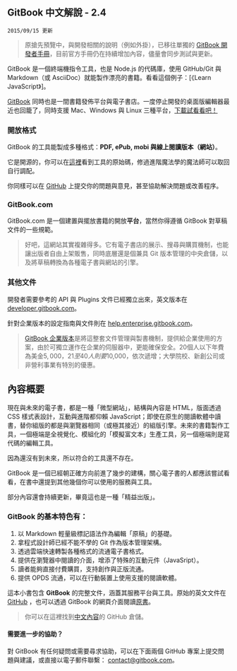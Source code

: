 ## GitBook 中文解說 - 2.4

`2015/09/15 更新`

> 原搶先預覽中，與開發相關的說明（例如外掛），已移往單獨的 [GitBook 開發者手冊](https://www.gitbook.com/book/wastemobile/gitbook-api-guide/details)，目前官方手冊仍在持續增加內容，儘量會同步測試與更新。

GitBook 是一個終端機指令工具，也是 Node.js 的代碼庫，使用 GitHub/Git 與 Markdown（或 AsciiDoc）就能製作漂亮的書籍。看看這個例子：[《Learn JavaScript》]。

[GitBook](https://www.gitbook.com/) 同時也是一間書籍發佈平台與電子書店。一度停止開發的桌面版編輯器最近也回籠了，同時支援 Mac、Windows 與 Linux 三種平台，[下載試看看吧！](https://www.gitbook.com/editor)

### 開放格式

GitBook 的工具能製成多種格式：**PDF, ePub, mobi 與線上閱讀版本（網站）**。

它是開源的，你可以在[這裡](https://github.com/GitbookIO/gitbook)看到工具的原始碼，修過進階魔法學的魔法師可以取回自行調配。

你同樣可以在 [GitHub](https://github.com/GitbookIO/gitbook/issues) 上提交你的問題與意見，甚至協助解決問題或改善程序。

### GitBook.com

GitBook.com 是一個建置與擺放書籍的開放**平台**，當然你得遵循 GitBook 對草稿文件的一些規範。

> 好吧，這網站其實複雜得多。它有電子書店的展示、搜尋與購買機制，也能讓出版者自由上架販售，同時底層還是個兼具 Git 版本管理的中央倉儲，以及將草稿轉換為各種電子書與網站的引擎。

### 其他文件

開發者需要參考的 API 與 Plugins 文件已經獨立出來，英文版本在 [developer.gitbook.com](https://developer.gitbook.com/)。

針對企業版本的設定指南與文件則在 [help.enterprise.gitbook.com](http://help.enterprise.gitbook.com/)。

> [GitBook 企業版本](https://enterprise.gitbook.com)是將這整套文件管理與製書機制，提供給企業使用的方案，由於可獨立運作在企業的伺服器中，更能確保安全。20個人以下年費為美金$5,000，21至40人則要$10,000，依次遞增；大學院校、新創公司或非營利事業有特別的優惠。


## 內容概要

現在與未來的電子書，都是一種「微型網站」，結構與內容是 HTML，版面透過 CSS 樣式表設計，互動與進階都仰賴 JavaScript；即使在原生的閱讀軟體中讀書，替你組版的都是與瀏覽器相同（或極其接近）的組版引擎。未來的書籍製作工具，一個極端是全視覺化、模組化的「模擬富文本」生產工具，另一個極端則是寫代碼的編輯工具。

因為還沒有到未來，所以符合的工具還不存在。

GitBook 是一個已經朝正確方向前進了幾步的建構，關心電子書的人都應該嘗試看看，在書中還提到其他幾個你可以使用的服務與工具。

部分內容還會持續更新，畢竟這也是一種「精益出版」。

### GitBook 的基本特色有：

1. 以 Markdown 輕量級標記語法作為編輯「原稿」的基礎。
2. 拿程式設計師已經不能不學的 Git 作為版本管理架構。
3. 透過雲端快速轉製各種格式的流通電子書格式。
4. 提供在瀏覽器中閱讀的介面，增添了特殊的互動元件（JavaSript）。
5. 讀者能夠直接付費購買，支持創作與正版流通。
6. 提供 OPDS 流通，可以在行動裝置上使用支援的閱讀軟體。

這本小書包含 **GitBook** 的完整文件，涵蓋其服務平台與工具。原始的英文文件在 [GitHub](https://github.com/GitbookIO/documentation) ，也可以透過 GitBook 的網頁介面閱讀[原書](http://help.gitbook.io)。

> 你可以在這裡找到[中文內容](https://github.com/wastemobile/gitbook)的 GitHub 倉儲。

#### 需要進一步的協助？

對 GitBook 有任何疑問或需要尋求協助，可以在下面兩個 GitHub 專案上提交問題與建議，或直接以電子郵件聯繫： [contact@gitbook.com](mailto:contact@gitbook.com)。
